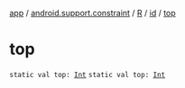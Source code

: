 [app](../../../index.md) / [android.support.constraint](../../index.md) / [R](../index.md) / [id](index.md) / [top](./top.md)

# top

`static val top: `[`Int`](https://kotlinlang.org/api/latest/jvm/stdlib/kotlin/-int/index.html)
`static val top: `[`Int`](https://kotlinlang.org/api/latest/jvm/stdlib/kotlin/-int/index.html)